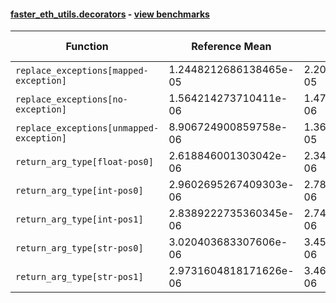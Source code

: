 #### [faster_eth_utils.decorators](https://github.com/BobTheBuidler/faster-eth-utils/blob/master/faster_eth_utils/decorators.py) - [view benchmarks](https://github.com/BobTheBuidler/faster-eth-utils/blob/master/benchmarks/test_decorators_benchmarks.py)

| Function | Reference Mean | Faster Mean | % Change | Speedup (%) | x Faster | Faster |
|----------|---------------|-------------|----------|-------------|----------|--------|
| `replace_exceptions[mapped-exception]` | 1.2448212686138465e-05 | 2.2020395713920994e-05 | -76.90% | -43.47% | 0.57x | ❌ |
| `replace_exceptions[no-exception]` | 1.564214273710411e-06 | 1.4709769438845538e-06 | 5.96% | 6.34% | 1.06x | ✅ |
| `replace_exceptions[unmapped-exception]` | 8.906724900859758e-06 | 1.3655596852150516e-05 | -53.32% | -34.78% | 0.65x | ❌ |
| `return_arg_type[float-pos0]` | 2.618846001303042e-06 | 2.3400439962947463e-06 | 10.65% | 11.91% | 1.12x | ✅ |
| `return_arg_type[int-pos0]` | 2.9602695267409303e-06 | 2.7848834318905636e-06 | 5.92% | 6.30% | 1.06x | ✅ |
| `return_arg_type[int-pos1]` | 2.8389222735360345e-06 | 2.741090080908551e-06 | 3.45% | 3.57% | 1.04x | ✅ |
| `return_arg_type[str-pos0]` | 3.020403683307606e-06 | 3.450931691067239e-06 | -14.25% | -12.48% | 0.88x | ❌ |
| `return_arg_type[str-pos1]` | 2.9731604818171626e-06 | 3.463656407151002e-06 | -16.50% | -14.16% | 0.86x | ❌ |
